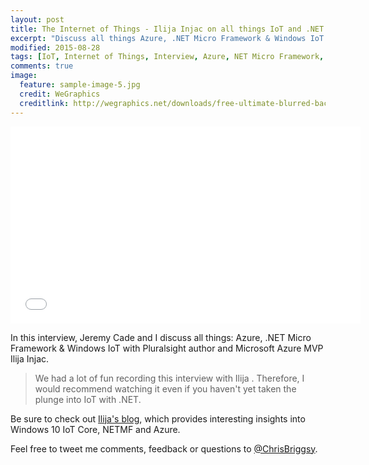 ```yaml
---
layout: post
title: The Internet of Things - Ilija Injac on all things IoT and .NET
excerpt: "Discuss all things Azure, .NET Micro Framework & Windows IoT with Pluralsight author and  Microsoft Azure MVP Ilija Injac."
modified: 2015-08-28
tags: [IoT, Internet of Things, Interview, Azure, NET Micro Framework,  Windows IoT, netMF ]
comments: true
image:
  feature: sample-image-5.jpg
  credit: WeGraphics
  creditlink: http://wegraphics.net/downloads/free-ultimate-blurred-background-pack/
---
```


<iframe width="560" height="315" src="//www.youtube.com/embed/P7SKi3EH_oM" frameborder="0" allowfullscreen="allowfullscreen">&nbsp;</iframe>

In this interview, Jeremy Cade and I discuss all things:  Azure, .NET Micro Framework & Windows IoT with Pluralsight author and  Microsoft Azure MVP Ilija Injac.

> We had a lot of fun recording this interview with Ilija . Therefore, I would recommend watching it even if you haven't yet taken the plunge into IoT with .NET. 

Be sure to check out [Ilija's blog](http://www.awsomedevsigner.com/), which provides interesting insights into Windows 10 IoT Core, NETMF and Azure.

Feel free to tweet me comments, feedback or questions to [@ChrisBriggsy](https://twitter.com/ChrisBriggsy).